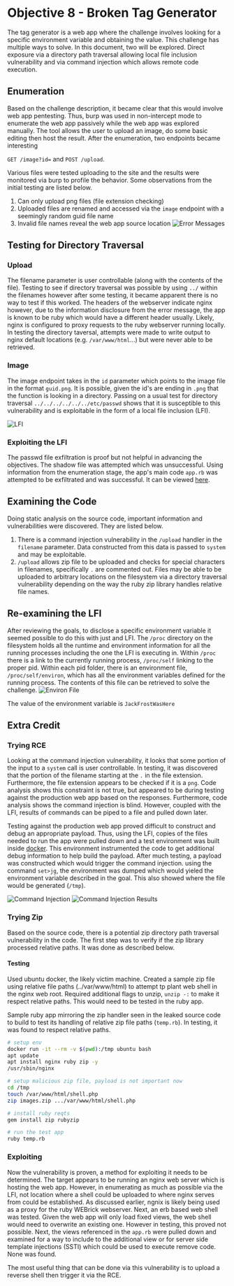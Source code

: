 # Objective 8 - Broken Tag Generator
The tag generator is a web app where the challenge involves looking for a specific environment variable and obtaining the value. This challenge has multiple ways to solve. In this document, two will be explored. Direct exposure via a directory path traversal allowing local file inclusion vulnerability and via command injection which allows remote code execution.

## Enumeration
Based on the challenge description, it became clear that this would involve web app pentesting. Thus, burp was used in non-intercept mode to enumerate the web app passively while the web app was explored manually. The tool allows the user to upload an image, do some basic editing then host the result. After the enumeration, two endpoints became interesting

```GET /image?id=``` and ```POST /upload```.

Various files were tested uploading to the site and the results were monitored via burp to profile the behavior. Some observations from the initial testing are listed below.

1. Can only upload png files (file extension checking)
2. Uploaded files are renamed and accessed via the `image` endpoint with a seemingly random guid file name
3. Invalid file names reveal the web app source location
![Error Messages](img/image_error_msg.png)

## Testing for Directory Traversal
### Upload
The filename parameter is user controllable (along with the contents of the file). Testing to see if directory traversal was possible by using `../` within the filenames however after some testing, it became apparent there is no way to test if this worked. The headers of the webserver indicate nginx however, due to the information disclosure from the error message, the app is known to be ruby which would have a different header usually. Likely, nginx is configured to proxy requests to the ruby webserver running locally. In testing the directory taversal, attempts were made to write output to nginx default locations (e.g. `/var/www/html`...) but were never able to be retrieved.

### Image
The image endpoint takes in the `id` parameter which points to the image file in the format `guid.png`. It is possible, given the id's are ending in `.png` that the function is looking in a directory. Passing on a usual test for directory traversal `../../../../../../etc/passwd` shows that it is susceptible to this vulnerability and is exploitable in the form of a local file inclusion (LFI).

![LFI](img/lfi.png)

### Exploiting the LFI
The passwd file exfiltration is proof but not helpful in advancing the objectives. The shadow file was attempted which was unsuccessful. Using information from the enumeration stage, the app's main code `app.rb` was attempted to be exfiltrated and was successful. It can be viewed [here](app.rb). 

## Examining the Code
Doing static analysis on the source code, important information and vulnerabilities were discovered. They are listed below.

1. There is a command injection vulnerability in the `/upload` handler in the `filename` parameter. Data constructed from this data is passed to `system` and may be exploitable.
2. `/upload` allows zip file to be uploaded and checks for special characters in filenames, specifically `.` are commented out. Files may be able to be uploaded to arbitrary locations on the filesystem via a directory traversal vulnerability depending on the way the ruby zip library handles relative file names.

## Re-examining the LFI
After reviewing the goals, to disclose a specific environment variable it seemed possible to do this with just and LFI. The `/proc` directory on the filesystem holds all the runtime and environment information for all the running processes including the one the LFI is executing in. Within `/proc` there is a link to the currently running process, `/proc/self` linking to the proper pid. Within each pid folder, there is an environment file, `/proc/self/environ`, which has all the environment variables defined for the running process. The contents of this file can be retrieved to solve the challenge.
![Environ File](img/eniron_via_get.png)

The value of the environment variable is `JackFrostWasHere`

## Extra Credit
### Trying RCE
Looking at the command injection vulnerability, it looks that some portion of the input to a `system` call is user controllable. In testing, it was discovered that the portion of the filename starting at the `.` in the file extension. Furthermore, the file extension appears to be checked if it is a `png`. Code analysis shows this constraint is not true, but appeared to be during testing against the production web app based on the responses. Furthermore, code analysis shows the command injection is blind. However, coupled with the LFI, results of commands can be piped to a file and pulled down later.

Testing against the production web app proved difficult to construct and debug an appropriate payload. Thus, using the LFI, copies of the files needed to run the app were pulled down and a test environment was built inside [docker](rce/Dockerfile). This environment instrumented the code to get additional debug information to help build the payload. After much testing, a payload was constructed which would trigger the command injection. using the command `set>jg`, the environment was dumped which would yieled the environment variable described in the goal. This also showed where the file would be generated (`/tmp`).

![Command Injection](img/rce.png)
![Command Injection Results](img/env_via_rce.png)

### Trying Zip
Based on the source code, there is a potential zip directory path traversal vulnerability in the code. The first step was to verify if the zip library processed relative paths. It was done as described below.
#### Testing
Used ubuntu docker, the likely victim machine. Created a sample zip file using relative file paths (../var/www/html) to attempt tp plant web shell in the nginx web root. Required additional flags to unzip, `unzip -:` to make it respect relative paths. This would need to be tested in the ruby app.

Sample ruby app mirroring the zip handler seen in the leaked source code to build to test its handling of relative zip file paths (`temp.rb`). In testing, it was found to respect relative paths.

```bash
# setup env
docker run -it --rm -v $(pwd):/tmp ubuntu bash
apt update
apt install nginx ruby zip -y
/usr/sbin/nginx

# setup malicious zip file, payload is not important now
cd /tmp
touch /var/www/html/shell.php
zip images.zip .../var/www/html/shell.php

# install ruby reqts
gem install zip rubyzip

# run the test app
ruby temp.rb
```
### Exploiting
Now the vulnerability is proven, a method for exploiting it needs to be determined. The target appears to be running an nginx web server which is hosting the web app. However, in enumerating as much as possible via the LFI, not location where a shell could be uploaded to where nginx serves from could be established. As discussed earlier, ngnix is likely being used as a proxy for the ruby WEBrick webserver. Next, an erb based web shell was tested. Given the web app will only load fixed views, the web shell would need to overwrite an existing one. However in testing, this proved not possible. Next, the views referenced in the `app.rb` were pulled down and examined for a way to include to the additional view or for server side template injections (SSTI) which could be used to execute remove code. None was found.

The most useful thing that can be done via this vulnerability is to upload a reverse shell then trigger it via the RCE.